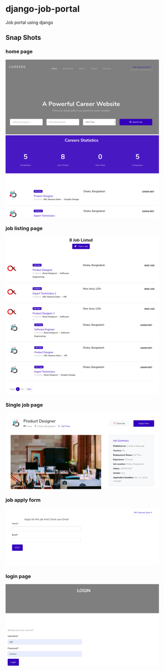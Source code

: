 # django-job-portal
Job portal using django
## Snap Shots
### home page
![](SS/ss01.png)
![](SS/ss02.png)
### job listing page
![](SS/ss03.png)
![](SS/ss04.png)
### Single job page
![](SS/ss06.png)
### job apply form
![](SS/SS07.png)
### login page
![](SS/ss05.png)

